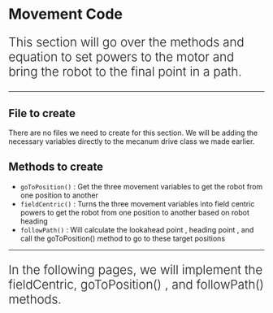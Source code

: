 
# Movement Code

<p style = "font-weight : 300; font-size : 24px;">
This section will go over the methods and equation to set powers to the motor and bring the robot to the final point in a path.
</p>

---

## File to create

There are no files we need to create for this section. We will be adding the necessary variables directly to the mecanum drive class we made earlier.

## Methods to create
- `goToPosition()` : Get the three movement variables to get the robot from one position to another
- `fieldCentric()` : Turns the three movement variables into field centric powers to get the robot from one position to another based on robot heading
- `followPath()` : Will calculate the lookahead point , heading point , and call the goToPosition() method to go to these target positions

---

<p style = "font-weight : 300; font-size : 24px;">
In the following pages, we will implement the fieldCentric, goToPosition() , and followPath() methods.
</p>
